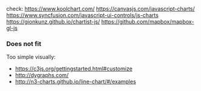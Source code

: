 

check:
https://www.koolchart.com/
https://canvasjs.com/javascript-charts/
https://www.syncfusion.com/javascript-ui-controls/js-charts
https://gionkunz.github.io/chartist-js/
https://github.com/mapbox/mapbox-gl-js

### Does not fit
Too simple visually: 
* https://c3js.org/gettingstarted.html#customize
* http://dygraphs.com/
* http://n3-charts.github.io/line-chart/#/examples
